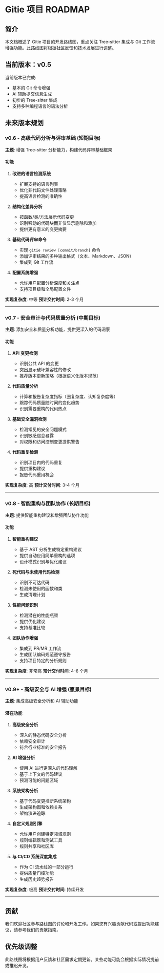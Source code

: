 # Gitie 项目 ROADMAP

## 简介

本文档概述了 Gitie 项目的开发路线图，重点关注 Tree-sitter 集成与 Git 工作流增强功能。此路线图将根据社区反馈和技术发展进行调整。

## 当前版本：v0.5

当前版本已完成:
- 基本的 Git 命令增强
- AI 辅助提交信息生成
- 初步的 Tree-sitter 集成
- 支持多种编程语言的语法分析

## 未来版本规划

### v0.6 - 高级代码分析与评审基础 (短期目标)

**主题**: 增强 Tree-sitter 分析能力，构建代码评审基础框架

#### 功能

1. **改进的语言检测系统**
   - 扩展支持的语言列表
   - 优化非代码文件处理策略
   - 提高语言检测的准确性

2. **结构化差异分析**
   - 按函数/类/方法展示代码变更
   - 识别移动的代码块而非仅显示删除和添加
   - 提供更有意义的变更摘要

3. **基础代码评审命令**
   - 实现 `gitie review [commit/branch]` 命令
   - 添加评审结果的多种输出格式（文本、Markdown、JSON）
   - 集成到 Git 工作流

4. **配置系统增强**
   - 允许用户配置分析深度和关注点
   - 支持项目级和全局配置文件

**实现复杂度**: 中等
**预计交付时间**: 2-3 个月

---

### v0.7 - 安全审计与代码质量分析 (中期目标)

**主题**: 添加安全和质量分析功能，提供更深入的代码洞察

#### 功能

1. **API 变更检测**
   - 识别公共 API 的变更
   - 突出显示破坏兼容性的修改
   - 推荐版本更新策略（根据语义化版本规范）

2. **代码质量分析**
   - 计算和报告复杂度指标（圈复杂度、认知复杂度等）
   - 跟踪代码质量随时间的变化趋势
   - 识别需要重构的代码热点

3. **基础安全漏洞检测**
   - 检测常见的安全问题模式
   - 识别敏感信息暴露
   - 对权限和访问控制变更提供警告

4. **代码重复检测**
   - 识别项目内的代码重复
   - 提供重构建议
   - 报告代码重用机会

**实现复杂度**: 高
**预计交付时间**: 3-4 个月

---

### v0.8 - 智能重构与团队协作 (长期目标)

**主题**: 提供智能重构建议和增强团队协作功能

#### 功能

1. **智能重构建议**
   - 基于 AST 分析生成特定重构建议
   - 提供自动应用简单重构的选项
   - 设计模式识别与优化建议

2. **死代码与未使用代码检测**
   - 识别不可达代码
   - 检测未使用的函数和类
   - 生成清理计划

3. **性能问题识别**
   - 检测潜在的性能瓶颈
   - 提供优化建议
   - 支持基准比较

4. **团队协作增强**
   - 集成到 PR/MR 工作流
   - 生成团队编码规范遵守报告
   - 支持项目特定的分析规则

**实现复杂度**: 非常高
**预计交付时间**: 4-6 个月

---

### v0.9+ - 高级安全与 AI 增强 (愿景目标)

**主题**: 集成高级安全分析和 AI 辅助功能

#### 潜在功能

1. **高级安全分析**
   - 深入的静态代码安全分析
   - 依赖安全审计
   - 符合行业标准的安全报告

2. **AI 增强分析**
   - 使用 AI 进行更深入的代码理解
   - 基于上下文的代码建议
   - 预测可能的问题区域

3. **系统架构分析**
   - 基于代码变更推断系统架构
   - 生成架构图和依赖关系
   - 架构演进追踪

4. **自定义规则引擎**
   - 允许用户创建特定领域规则
   - 规则编辑器和测试工具
   - 规则共享和社区库

5. **与 CI/CD 系统深度集成**
   - 作为 CI 流水线的一部分运行
   - 提供质量门控功能
   - 生成历史趋势报告

**实现复杂度**: 极高
**预计交付时间**: 持续开发

---

## 贡献

我们欢迎社区参与路线图的讨论和开发工作。如果您有兴趣贡献代码或提出功能建议，请参考我们的贡献指南。

## 优先级调整

此路线图将根据用户反馈和社区需求定期更新。某些功能可能会根据实际情况提前或推迟开发。